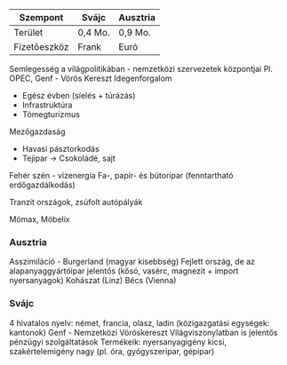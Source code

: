 | Szempont | Svájc | Ausztria |
| - | - | - |
| Terület | 0,4 Mo. | 0,9 Mo. |
| Fizetőeszköz | Frank | Euró |

Semlegesség a világpolitikában - nemzetközi szervezetek központjai
Pl. OPEC, Genf - Vörös Kereszt
Idegenforgalom
- Egész évben (síelés + túrázás)
- Infrastruktúra
- Tömegturizmus

Mezőgazdaság
- Havasi pásztorkodás
- Tejipar → Csokoládé, sajt

Fehér szén - vízenergia
Fa-, papír- és bútoripar (fenntartható erdőgazdálkodás)

Tranzit országok, zsúfolt autópályák

Mömax, Möbelix

### Ausztria
Asszimiláció - Burgerland (magyar kisebbség)
Fejlett ország, de az alapanyaggyártóipar jelentős (kősó, vasérc, magnezit + import nyersanyagok)
Kohászat (Linz)
Bécs (Vienna)

### Svájc
4 hivatalos nyelv: német, francia, olasz, ladin
(közigazgatási egységek: kantonok)
Genf - Nemzetközi Vöröskereszt
Világviszonylatban is jelentős pénzügyi szolgáltatások
Termékeik: nyersanyagigény kicsi, szakértelemigény nagy (pl. óra, gyógyszeripar, gépipar)
